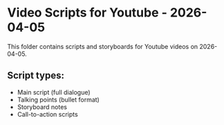 # Video Scripts for Youtube - 2026-04-05

This folder contains scripts and storyboards for Youtube videos on 2026-04-05.

## Script types:
- Main script (full dialogue)
- Talking points (bullet format)
- Storyboard notes
- Call-to-action scripts
